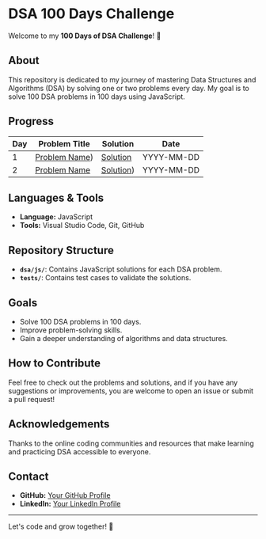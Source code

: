 # DSA 100 Days Challenge

Welcome to my **100 Days of DSA Challenge**! 🎯

## About

This repository is dedicated to my journey of mastering Data Structures and Algorithms (DSA) by solving one or two problems every day. My goal is to solve 100 DSA problems in 100 days using JavaScript.

## Progress

| Day | Problem Title | Solution | Date |
|-----|---------------|----------|------|
| 1   | [Problem Name](https://github.com/manishkr108/DSA-JavaScript/tree/master/day1)) | [Solution](https://github.com/manishkr108/DSA-JavaScript/tree/master/day1) | YYYY-MM-DD |
| 2   | [Problem Name]((https://github.com/manishkr108/DSA-JavaScript/tree/master/day2)) | [Solution](https://github.com/manishkr108/DSA-JavaScript/tree/master/day2)) | YYYY-MM-DD |
<!-- Add more rows as you progress -->

## Languages & Tools

- **Language:** JavaScript
- **Tools:** Visual Studio Code, Git, GitHub

## Repository Structure

- **`dsa/js/`**: Contains JavaScript solutions for each DSA problem.
- **`tests/`**: Contains test cases to validate the solutions.

## Goals

- Solve 100 DSA problems in 100 days.
- Improve problem-solving skills.
- Gain a deeper understanding of algorithms and data structures.

## How to Contribute

Feel free to check out the problems and solutions, and if you have any suggestions or improvements, you are welcome to open an issue or submit a pull request!

## Acknowledgements

Thanks to the online coding communities and resources that make learning and practicing DSA accessible to everyone.

## Contact

- **GitHub:** [Your GitHub Profile](https://github.com/manishkr108)
- **LinkedIn:** [Your LinkedIn Profile](https://www.linkedin.com/in/manishk799/)

---

Let's code and grow together! 🚀
